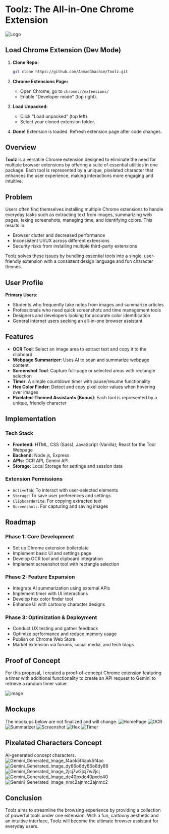 # Toolz: The All-in-One Chrome Extension

![Logo](https://github.com/user-attachments/assets/3aa80510-eccc-4269-af6b-23b4e5f1fa20)

## Load Chrome Extension (Dev Mode)

1.  **Clone Repo:**
    ```bash
    git clone https://github.com/AhmadGhachim/Toolz.git
    ```

2.  **Chrome Extensions Page:**
    *   Open Chrome, go to `chrome://extensions/`
    *   Enable "Developer mode" (top right).

3.  **Load Unpacked:**
    *   Click "Load unpacked" (top left).
    *   Select your cloned extension folder.

4.  **Done!** Extension is loaded. Refresh extension page after code changes.

## Overview
**Toolz** is a versatile Chrome extension designed to eliminate the need for multiple browser extensions by offering a suite of essential utilities in one package. Each tool is represented by a unique, pixelated character that enhances the user experience, making interactions more engaging and intuitive.

## Problem
Users often find themselves installing multiple Chrome extensions to handle everyday tasks such as extracting text from images, summarizing web pages, taking screenshots, managing time, and identifying colors. This results in:
- Browser clutter and decreased performance
- Inconsistent UI/UX across different extensions
- Security risks from installing multiple third-party extensions

Toolz solves these issues by bundling essential tools into a single, user-friendly extension with a consistent design language and fun character themes.

## User Profile
**Primary Users:**
- Students who frequently take notes from images and summarize articles
- Professionals who need quick screenshots and time management tools
- Designers and developers looking for accurate color identification
- General internet users seeking an all-in-one browser assistant

## Features
- **OCR Tool**: Select an image area to extract text and copy it to the clipboard
- **Webpage Summarizer**: Uses AI to scan and summarize webpage content
- **Screenshot Tool**: Capture full-page or selected areas with rectangle selection
- **Timer**: A simple countdown timer with pause/resume functionality
- **Hex Color Finder**: Detect and copy pixel color values when hovering over images
- **Pixelated-Themed Assistants (Bonus)**: Each tool is represented by a unique, friendly character

## Implementation
### **Tech Stack**
- **Frontend:** HTML, CSS (Sass), JavaScript (Vanilla); React for the Tool Webpage
- **Backend:** Node.js, Express
- **APIs:** OCR API, Gemini API
- **Storage:** Local Storage for settings and session data

### **Extension Permissions**
- `ActiveTab`: To interact with user-selected elements
- `Storage`: To save user preferences and settings
- `ClipboardWrite`: For copying extracted text
- `Screenshots`: For capturing and saving images

## Roadmap
### **Phase 1: Core Development**
- Set up Chrome extension boilerplate
- Implement basic UI and settings page
- Develop OCR tool and clipboard integration
- Implement screenshot tool with rectangle selection

### **Phase 2: Feature Expansion**
- Integrate AI summarization using external APIs
- Implement timer with UI interactions
- Develop hex color finder tool
- Enhance UI with cartoony character designs

### **Phase 3: Optimization & Deployment**
- Conduct UX testing and gather feedback
- Optimize performance and reduce memory usage
- Publish on Chrome Web Store
- Market extension via forums, social media, and tech blogs

## Proof of Concept
For this proposal, I created a proof-of-concept Chrome extension featuring a timer with additional functionality to create an API request to Gemini to retrieve a random timer value.

![image](https://github.com/user-attachments/assets/d40f352f-70bc-4a4c-b972-2715e979fc28)

## Mockups
The mockups below are not finalized and will change.
![HomePage](https://github.com/user-attachments/assets/bb584259-01fd-4ab4-9e6d-0a6ef59ba614)
![OCR](https://github.com/user-attachments/assets/0822a624-4149-42bf-b4d0-7ad97829f613)
![Summarizer](https://github.com/user-attachments/assets/88861842-9292-4f99-b3ee-e2568e94c0e4)
![Screenshot](https://github.com/user-attachments/assets/6193f5ec-8dda-472e-8334-c5e0c6ff15d0)
![Hex](https://github.com/user-attachments/assets/a865ca4a-3503-4789-b20a-33769bd595a3)
![Timer](https://github.com/user-attachments/assets/39952f1e-a588-4a3b-82aa-62c8c18216e3)

## Pixelated Characters Concept
AI-generated concept characters.
![Gemini_Generated_Image_f4aok5f4aok5f4ao](https://github.com/user-attachments/assets/47c582c1-10dd-450c-b71f-3679cb5e1b5f)
![Gemini_Generated_Image_dy86o8dy86o8dy86](https://github.com/user-attachments/assets/2b4f402c-b12d-4a43-9b73-f7b660ce1d2a)
![Gemini_Generated_Image_2jcj7w2jcj7w2jcj](https://github.com/user-attachments/assets/0b020bdd-cb73-45ec-9f7e-2d736f4d4409)
![Gemini_Generated_Image_dc40pxdc40pxdc40](https://github.com/user-attachments/assets/1985b848-2b2f-4f46-bc37-36e5eca1b011)
![Gemini_Generated_Image_nmc2ajnmc2ajnmc2](https://github.com/user-attachments/assets/4f6be893-4b40-447b-9e79-9249d110b1a3)

## Conclusion
Toolz aims to streamline the browsing experience by providing a collection of powerful tools under one extension. With a fun, cartoony aesthetic and an intuitive interface, Toolz will become the ultimate browser assistant for everyday users.
